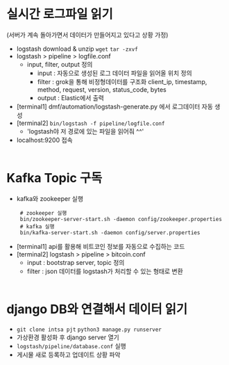 
# 실시간 로그파일 읽기
(서버가 계속 돌아가면서 데이터가 만들어지고 있다고 상황 가정)
- logstash download & unzip `wget` `tar -zxvf`
- logstash > pipeline > logfile.conf
    - input, filter, output 정의
        - input : 자동으로 생성된 로그 데이터  파일을 읽어올 위치 정의
        - filter : grok을 통해 비정형데이터를 구조화
             client_ip, timestamp, method, request, version, status_code, bytes
        - output : Elastic에서 출력
- [terminal1] dmf/automation/logstash-generate.py 에서 로그데이터 자동 생성
- [terminal2] `bin/logstash -f pipeline/logfile.conf` 
    - 'logstash야 저 경로에 있는 파일을 읽어줘 ^^'
- localhost:9200 접속
<br><br>
# Kafka Topic 구독
- kafka와 zookeeper 실행
   ```
    # zookeeper 실행
    bin/zookeeper-server-start.sh -daemon config/zookeeper.properties
    # kafka 실행 
    bin/kafka-server-start.sh -daemon config/server.properties
    ```
- [terminal1] api를 활용해 비트코인 정보를 자동으로 수집하는 코드
- [terminal2] logstash > pipeline > bitcoin.conf
    - input : bootstrap server, topic 정의
    - filter : json 데이터를 logstash가 처리할 수 있는 형태로 변환
<br><br>

# django DB와 연결해서 데이터 읽기
- `git clone intsa pjt` `python3 manage.py runserver`
- 가상환경 활성화 후 django server 열기
- `logstash/pipeline/database.conf` 실행
- 게시물 새로 등록하고 업데이트 상황 파악